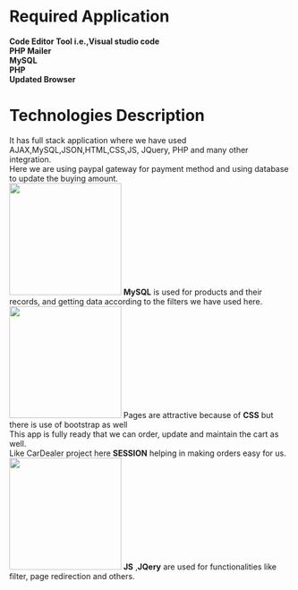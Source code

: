 # Required Application

**Code Editor Tool i.e.,Visual studio code**<br/>
**PHP Mailer**<br/>
**MySQL**<br/>
**PHP**<br/>
**Updated Browser**<br/>



# Technologies Description


It has full stack application where we have used AJAX,MySQL,JSON,HTML,CSS,JS, JQuery, PHP and
many other integration.<br/>
Here we are using paypal gateway for payment method and using database to update the buying
amount.<br/>
<img src="https://github.com/sagarwipro/sagarwipro.github.io/blob/master/images/mysql.png" width="200">
**MySQL** is used for products and their records, and getting data according to the filters we have used here.<br/>
<img src="https://github.com/sagarwipro/sagarwipro.github.io/blob/master/images/css.png" width="200"> Pages are attractive because of **CSS** but there is use of bootstrap as well<br/>
This app is fully ready that we can order, update and maintain the cart as well. <br/>
Like CarDealer project here **SESSION** helping in making orders easy for us.
<img src="https://github.com/sagarwipro/sagarwipro.github.io/blob/master/images/js.jpg" width="200"> **JS** ,**JQery** are used for functionalities like filter, page redirection and others.<br/>
